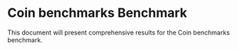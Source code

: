 # Coin benchmarks Benchmark

This document will present comprehensive results for the Coin benchmarks benchmark.
